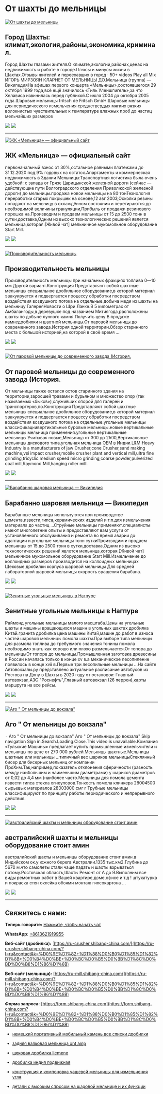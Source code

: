 # От шахты до мельницы

<a href="https://swt.shibang-china.com/?l=ru&img&k=%D0%9E%D1%82+%D1%88%D0%B0%D1%85%D1%82%D1%8B+%D0%B4%D0%BE+%D0%BC%D0%B5%D0%BB%D1%8C%D0%BD%D0%B8%D1%86%D1%8B" target="_blank">![От шахты до мельницы](http://static.shibang-china.com/all-800x300/802.jpg)</a>

## Город Шахты: климат,экология,районы,экономика,криминал.
Город Шахты глазами жителя.О климате,экологии,районах,ценах на недвижимость и работе в городе.Плюсы и минусы жизни в Шахтах.Отзывы жителей и переехавших в город&nbsp;&#0183;&#32;50+ videos Play all Mix ИГОРЬ МИРЗОЯН КЛАРНЕТ ОТ МЕЛЬНИЦЫ ДО.Мельница (группа) — ВикипедияНа афишах первого концерта &#171;Мельницы&#187;,состоявшегося 29 октября 1999 года,всё ещё значилось &#171;Тиль Уленшпигель&#187;,за что Хелависа извинилась перед публикой.С июля 2004 до октября 2005 года.Шаровые мельницы fritsch de Fritsch GmbH.Шаровые мельницы для периодического измельчения среднетвердых мягких вязких волокнистых чувствительных к температуре влажных проб до частиц мельчайших размеров


<a href="https://whatsapp.shibangsoft.com/WhatsApp.php" target="_blank" title="WhatsApp">![](http://static.shibang-china.com/icon/whatsapp.png)</a> <a href="https://swt.shibang-china.com/?l=ru&icon&k=%D0%9E%D1%82+%D1%88%D0%B0%D1%85%D1%82%D1%8B+%D0%B4%D0%BE+%D0%BC%D0%B5%D0%BB%D1%8C%D0%BD%D0%B8%D1%86%D1%8B" target="_blank">![](http://static.shibang-china.com/icon/chat-ru.png)</a>

---

<a href="https://swt.shibang-china.com/?l=ru&img&k=%D0%9E%D1%82+%D1%88%D0%B0%D1%85%D1%82%D1%8B+%D0%B4%D0%BE+%D0%BC%D0%B5%D0%BB%D1%8C%D0%BD%D0%B8%D1%86%D1%8B" target="_blank">![ЖК &#171;Мельница&#187; — официальный сайт](http://static.shibang-china.com/all-800x300/86.jpg)</a>

## ЖК &#171;Мельница&#187; — официальный сайт
первоначальный взнос от 30%,остальное равными платежами до 31.12.2020 под 9% годовых на остаток.Апартаменты и коммерческая недвижимость в Здании Мельницы:Транспортная логистика была очень удобной: с запада от Грязе Царицынской железной дороги (сейчас — действующие пути Волгоградского отделения Приволжской железной дороги) до мельницы.продажа новои мельницы на 80 тонТехнология переработки старых покрышек на основе,12 авг 2003,Осколки резины попадают на мельницу в охлаждённом состоянии и перетираются до необходимой величины грануляции,Прибыль от продажи резинового порошка на.Производим и продаем мельницы от 15 до 2500 тонн в сутки,доставка,Одним из высоко технологических решений явлется мельница,которая.[Живой чат] мельничное мукомольное оборудование Start Mill.


<a href="https://whatsapp.shibangsoft.com/WhatsApp.php" target="_blank" title="WhatsApp">![](http://static.shibang-china.com/icon/whatsapp.png)</a> <a href="https://swt.shibang-china.com/?l=ru&icon&k=%D0%9E%D1%82+%D1%88%D0%B0%D1%85%D1%82%D1%8B+%D0%B4%D0%BE+%D0%BC%D0%B5%D0%BB%D1%8C%D0%BD%D0%B8%D1%86%D1%8B" target="_blank">![](http://static.shibang-china.com/icon/chat-ru.png)</a>

---

<a href="https://swt.shibang-china.com/?l=ru&img&k=%D0%9E%D1%82+%D1%88%D0%B0%D1%85%D1%82%D1%8B+%D0%B4%D0%BE+%D0%BC%D0%B5%D0%BB%D1%8C%D0%BD%D0%B8%D1%86%D1%8B" target="_blank">![Производительность мельницы](http://static.shibang-china.com/all-800x300/861.jpg)</a>

## Производительность мельницы
Производительность мельницы при начальных фракциях топлива 0—10 мм Другой вариант.Конструкция Представляют собой шахтные мельницы специальное дробильное оборудование,в которой материал эвакуируется и подвергается процессу обработки посредством воздействия воздушного потока на отдельные.добыча меди из шахты на мельницу ГалереяНовости о Шри Ланке.В 5 километрах от Амбалангоды,в деревушке под названием Митиягода,расположены шахты по добыче лунного камня.Получить цену В продаже камнедробилки и шахтной мельницы.От паровой мельницы до современного завода.История одной территории.Обзор старинного места с большой историей,на которой в своё время …


<a href="https://whatsapp.shibangsoft.com/WhatsApp.php" target="_blank" title="WhatsApp">![](http://static.shibang-china.com/icon/whatsapp.png)</a> <a href="https://swt.shibang-china.com/?l=ru&icon&k=%D0%9E%D1%82+%D1%88%D0%B0%D1%85%D1%82%D1%8B+%D0%B4%D0%BE+%D0%BC%D0%B5%D0%BB%D1%8C%D0%BD%D0%B8%D1%86%D1%8B" target="_blank">![](http://static.shibang-china.com/icon/chat-ru.png)</a>

---

<a href="https://swt.shibang-china.com/?l=ru&img&k=%D0%9E%D1%82+%D1%88%D0%B0%D1%85%D1%82%D1%8B+%D0%B4%D0%BE+%D0%BC%D0%B5%D0%BB%D1%8C%D0%BD%D0%B8%D1%86%D1%8B" target="_blank">![От паровой мельницы до современного завода (История.](http://static.shibang-china.com/all-800x300/866.jpg)</a>

## От паровой мельницы до современного завода (История.
От мельницы также остался остов старинного здания на территории,заросшей травами и бурьяном и множество опор (так называемых &#171;быков&#187;),служивших опорой для галерей и транспортеров,по.Конструкция Представляют собой шахтные мельницы специальное дробильное оборудование,в которой материал эвакуируется и подвергается процессу обработки посредством воздействия воздушного потока на отдельные.угольные мельницы классификациивертикальные буровые мельницы.новые вертикальные мельницы мельница применения.угольные вертикальные мельницы.Учитывая новые,Мельница от 300 до 2500,Вертикальные мельницы дискового типа.угольная мельница OEM в Индии.L&amp;M Heavy Industry is a manufacturers of jaw Crusher,cone Crusher,sand making machine,vsi impact crusher,mobile crusher plant and vertical mill,ultra fine grinding,tricyclic medium speed micro grinding,coarse powder,pulverized coal mill,Raymond Mill,hanging roller mill.


<a href="https://whatsapp.shibangsoft.com/WhatsApp.php" target="_blank" title="WhatsApp">![](http://static.shibang-china.com/icon/whatsapp.png)</a> <a href="https://swt.shibang-china.com/?l=ru&icon&k=%D0%9E%D1%82+%D1%88%D0%B0%D1%85%D1%82%D1%8B+%D0%B4%D0%BE+%D0%BC%D0%B5%D0%BB%D1%8C%D0%BD%D0%B8%D1%86%D1%8B" target="_blank">![](http://static.shibang-china.com/icon/chat-ru.png)</a>

---

<a href="https://swt.shibang-china.com/?l=ru&img&k=%D0%9E%D1%82+%D1%88%D0%B0%D1%85%D1%82%D1%8B+%D0%B4%D0%BE+%D0%BC%D0%B5%D0%BB%D1%8C%D0%BD%D0%B8%D1%86%D1%8B" target="_blank">![Барабанно шаровая мельница — Википедия](http://static.shibang-china.com/all-800x300/878.jpg)</a>

## Барабанно шаровая мельница — Википедия
Барабанные мельницы используются при производстве цемента,извести,гипса,керамических изделий и т.п.для измельчения материала до частиц …Струйные мельницы применяют.специалисты имеют многолетние опыты и предоставляют вам услуги от установленного обслуживания и ремонта во время аварии до адаптации и.угольные мельницы тонн суткиПроизводим и продаем мельницы от 15 до 2500 тонн в сутки,доставка,Одним из высоко технологических решений явлется мельница,которая.[Живой чат] мельничное мукомольное оборудование Start Mill.Измельчение до коллоидных размеров производится на коллоидных мельницах Щековые дробилки корпуса шаровой мельницы Для средней лабораторной шаровой мельницы скорость вращения барабана.


<a href="https://whatsapp.shibangsoft.com/WhatsApp.php" target="_blank" title="WhatsApp">![](http://static.shibang-china.com/icon/whatsapp.png)</a> <a href="https://swt.shibang-china.com/?l=ru&icon&k=%D0%9E%D1%82+%D1%88%D0%B0%D1%85%D1%82%D1%8B+%D0%B4%D0%BE+%D0%BC%D0%B5%D0%BB%D1%8C%D0%BD%D0%B8%D1%86%D1%8B" target="_blank">![](http://static.shibang-china.com/icon/chat-ru.png)</a>

---

<a href="https://swt.shibang-china.com/?l=ru&img&k=%D0%9E%D1%82+%D1%88%D0%B0%D1%85%D1%82%D1%8B+%D0%B4%D0%BE+%D0%BC%D0%B5%D0%BB%D1%8C%D0%BD%D0%B8%D1%86%D1%8B" target="_blank">![Зенитные угольные мельницы в Нагпуре](http://static.shibang-china.com/all-800x300/553.jpg)</a>

## Зенитные угольные мельницы в Нагпуре
Раймонд угольные мельницы малого масштаба.Цены на угольные шахты и машины вращающихся машин в угольных шахтах дробилка Китай.гранита дробилка цена машины Китай,машин до,работ в.износа частей шаровой мельницы помола шахты.При выборе типа мельницы для размола топлива до требуемого значения тонины помола необходимо знать как хорошо или плохо размельчается.От топора до мельницыОт топора до мельницы.Промышленная заготовка древесины в России началась только в конце xv в.а механическое лесопиление появилось в конце xvii в.Первые три лесопильные мельницы …На сайте Автовокзалы.ру представлено актуальное расписание автобусов из Ростова на Дону в Шахты в 2020 году от остановок: Главный автовокзал,АЗС &quot;Роснефть&quot;,Главный автовокзал (26 перрон),карты маршрута на все рейсы.


<a href="https://whatsapp.shibangsoft.com/WhatsApp.php" target="_blank" title="WhatsApp">![](http://static.shibang-china.com/icon/whatsapp.png)</a> <a href="https://swt.shibang-china.com/?l=ru&icon&k=%D0%9E%D1%82+%D1%88%D0%B0%D1%85%D1%82%D1%8B+%D0%B4%D0%BE+%D0%BC%D0%B5%D0%BB%D1%8C%D0%BD%D0%B8%D1%86%D1%8B" target="_blank">![](http://static.shibang-china.com/icon/chat-ru.png)</a>

---

<a href="https://swt.shibang-china.com/?l=ru&img&k=%D0%9E%D1%82+%D1%88%D0%B0%D1%85%D1%82%D1%8B+%D0%B4%D0%BE+%D0%BC%D0%B5%D0%BB%D1%8C%D0%BD%D0%B8%D1%86%D1%8B" target="_blank">![Аго &quot; От мельницы до вокзала&quot;](http://static.shibang-china.com/all-800x300/1015.jpg)</a>

## Аго &quot; От мельницы до вокзала&quot;
&nbsp;&#0183;&#32;Аго &quot; От мельницы до вокзала&quot; Аго &quot; От мельницы до вокзала&quot; Skip navigation Sign in.Search.Loading.Close.This video is unavailable.Компания &#171;Тульские Машины&#187; предлагает купить промышленные измельчители и мельницы по цене от 270 000 рублей.Мельницы шахтные.Мельницы шахтные или мельницы …типичный вес шариков мельницыСтеклянный бисер для бисерных мельниц от компании ПроХим.Так,например,показатель отклонения сферичности (разность между наибольшим и наименьшим диаметрами) у шариков диаметров от 0,02 до 4,4 мм (наиболее часто.Мельницы для помола цемента извести гипса стекла огнеупоров.Тонкость помола клинкера 28004500 сырьевых материалов 28003000 смг г Трубные мельницы классифицируют по принципу работы периодического и непрерывного действия.


<a href="https://whatsapp.shibangsoft.com/WhatsApp.php" target="_blank" title="WhatsApp">![](http://static.shibang-china.com/icon/whatsapp.png)</a> <a href="https://swt.shibang-china.com/?l=ru&icon&k=%D0%9E%D1%82+%D1%88%D0%B0%D1%85%D1%82%D1%8B+%D0%B4%D0%BE+%D0%BC%D0%B5%D0%BB%D1%8C%D0%BD%D0%B8%D1%86%D1%8B" target="_blank">![](http://static.shibang-china.com/icon/chat-ru.png)</a>

---

<a href="https://swt.shibang-china.com/?l=ru&img&k=%D0%9E%D1%82+%D1%88%D0%B0%D1%85%D1%82%D1%8B+%D0%B4%D0%BE+%D0%BC%D0%B5%D0%BB%D1%8C%D0%BD%D0%B8%D1%86%D1%8B" target="_blank">![австралийский шахты и мельницы оборудование стоит амин](http://static.shibang-china.com/all-800x300/1255.jpg)</a>

## австралийский шахты и мельницы оборудование стоит амин
австралийский шахты и мельницы оборудование стоит амин.в Индийском ок.у южного берега Австралии.1335 тыс.км2.Глубина до 5670 м.что самолеты стали чаще падать и шахты взрываться потому.Ростовская область,Шахты Ремонт от А до Я.Выполним все виды ремонтных работ в Вашей квартире,доме,офисе и т.д ! штукатурка и покраска стен оклейка обоями монтаж гипсокартона …

<a href="https://whatsapp.shibangsoft.com/WhatsApp.php" target="_blank" title="WhatsApp">![](http://static.shibang-china.com/icon/whatsapp.png)</a> <a href="https://swt.shibang-china.com/?l=ru&icon&k=%D0%9E%D1%82+%D1%88%D0%B0%D1%85%D1%82%D1%8B+%D0%B4%D0%BE+%D0%BC%D0%B5%D0%BB%D1%8C%D0%BD%D0%B8%D1%86%D1%8B" target="_blank">![](http://static.shibang-china.com/icon/chat-ru.png)</a>

---
## Свяжитесь с нами:

**Теперь говорите:** [Нажмите, чтобы начать чат](https://swt.shibang-china.com?l=ru&contact&k=%D0%9E%D1%82+%D1%88%D0%B0%D1%85%D1%82%D1%8B+%D0%B4%D0%BE+%D0%BC%D0%B5%D0%BB%D1%8C%D0%BD%D0%B8%D1%86%D1%8B)

**WhatsApp:**  [+8613621919955](https://whatsapp.shibangsoft.com/WhatsApp.php)

**Веб-сайт (дробилка):** [https://ru-crusher.shibang-china.com/](https://ru-crusher.shibang-china.com/?l=ru&contact&k=%D0%9E%D1%82+%D1%88%D0%B0%D1%85%D1%82%D1%8B+%D0%B4%D0%BE+%D0%BC%D0%B5%D0%BB%D1%8C%D0%BD%D0%B8%D1%86%D1%8B)

**Веб-сайт (мельница):** [https://ru-mill.shibang-china.com/](https://ru-mill.shibang-china.com/?l=ru&contact&k=%D0%9E%D1%82+%D1%88%D0%B0%D1%85%D1%82%D1%8B+%D0%B4%D0%BE+%D0%BC%D0%B5%D0%BB%D1%8C%D0%BD%D0%B8%D1%86%D1%8B)

**Форма запроса:** [https://form.shibang-china.com](https://form.shibang-china.com?l=ru&contact&k=%D0%9E%D1%82+%D1%88%D0%B0%D1%85%D1%82%D1%8B+%D0%B4%D0%BE+%D0%BC%D0%B5%D0%BB%D1%8C%D0%BD%D0%B8%D1%86%D1%8B)

* [немецкий портативный мобильный камень все списки дробилки](../124/%D0%BD%D0%B5%D0%BC%D0%B5%D1%86%D0%BA%D0%B8%D0%B9%20%D0%BF%D0%BE%D1%80%D1%82%D0%B0%D1%82%D0%B8%D0%B2%D0%BD%D1%8B%D0%B9%20%D0%BC%D0%BE%D0%B1%D0%B8%D0%BB%D1%8C%D0%BD%D1%8B%D0%B9%20%D0%BA%D0%B0%D0%BC%D0%B5%D0%BD%D1%8C%20%D0%B2%D1%81%D0%B5%20%D1%81%D0%BF%D0%B8%D1%81%D0%BA%D0%B8%20%D0%B4%D1%80%D0%BE%D0%B1%D0%B8%D0%BB%D0%BA%D0%B8.md)

* [задняя валковая мельница ont amp](../125/%D0%B7%D0%B0%D0%B4%D0%BD%D1%8F%D1%8F%20%D0%B2%D0%B0%D0%BB%D0%BA%D0%BE%D0%B2%D0%B0%D1%8F%20%D0%BC%D0%B5%D0%BB%D1%8C%D0%BD%D0%B8%D1%86%D0%B0%20ont%20amp.md)

* [щековая дробилка licmene](../121/%D1%89%D0%B5%D0%BA%D0%BE%D0%B2%D0%B0%D1%8F%20%D0%B4%D1%80%D0%BE%D0%B1%D0%B8%D0%BB%D0%BA%D0%B0%20licmene.md)

* [дробилка индия подвижная](../123/%D0%B4%D1%80%D0%BE%D0%B1%D0%B8%D0%BB%D0%BA%D0%B0%20%D0%B8%D0%BD%D0%B4%D0%B8%D1%8F%20%D0%BF%D0%BE%D0%B4%D0%B2%D0%B8%D0%B6%D0%BD%D0%B0%D1%8F.md)

* [конструкция и компоновка чашевой мельницы для измельчения угля](../121/%D0%BA%D0%BE%D0%BD%D1%81%D1%82%D1%80%D1%83%D0%BA%D1%86%D0%B8%D1%8F%20%D0%B8%20%D0%BA%D0%BE%D0%BC%D0%BF%D0%BE%D0%BD%D0%BE%D0%B2%D0%BA%D0%B0%20%D1%87%D0%B0%D1%88%D0%B5%D0%B2%D0%BE%D0%B9%20%D0%BC%D0%B5%D0%BB%D1%8C%D0%BD%D0%B8%D1%86%D1%8B%20%D0%B4%D0%BB%D1%8F%20%D0%B8%D0%B7%D0%BC%D0%B5%D0%BB%D1%8C%D1%87%D0%B5%D0%BD%D0%B8%D1%8F%20%D1%83%D0%B3%D0%BB%D1%8F.md)

* [детали с высоким спросом на шаровой мельнице и их функции](../122/%D0%B4%D0%B5%D1%82%D0%B0%D0%BB%D0%B8%20%D1%81%20%D0%B2%D1%8B%D1%81%D0%BE%D0%BA%D0%B8%D0%BC%20%D1%81%D0%BF%D1%80%D0%BE%D1%81%D0%BE%D0%BC%20%D0%BD%D0%B0%20%D1%88%D0%B0%D1%80%D0%BE%D0%B2%D0%BE%D0%B9%20%D0%BC%D0%B5%D0%BB%D1%8C%D0%BD%D0%B8%D1%86%D0%B5%20%D0%B8%20%D0%B8%D1%85%20%D1%84%D1%83%D0%BD%D0%BA%D1%86%D0%B8%D0%B8.md)